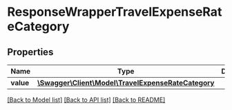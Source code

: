 # ResponseWrapperTravelExpenseRateCategory

## Properties
Name | Type | Description | Notes
------------ | ------------- | ------------- | -------------
**value** | [**\Swagger\Client\Model\TravelExpenseRateCategory**](TravelExpenseRateCategory.md) |  | [optional] 

[[Back to Model list]](../README.md#documentation-for-models) [[Back to API list]](../README.md#documentation-for-api-endpoints) [[Back to README]](../README.md)


